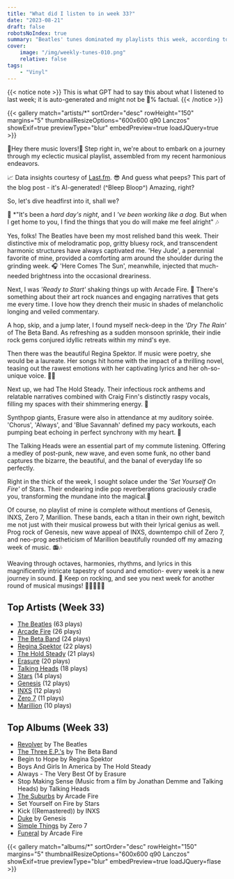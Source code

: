 ```yaml
---
title: "What did I listen to in week 33?"
date: "2023-08-21"
draft: false
robotsNoIndex: true
summary: "Beatles' tunes dominated my playlists this week, according to LastFM data. Harmonious melodies reassured and rebellious rhythms resounded, immersing me in a Beatlemania-steeped music week."
cover:
    image: "/img/weekly-tunes-010.png"
    relative: false
tags:
    - "Vinyl"
---
```


{{< notice note >}}
This is what GPT had to say this about what I listened to last week; it is auto-generated and might not be 💯% factual.
{{< /notice >}}

{{< gallery match="artists/*" sortOrder="desc" rowHeight="150" margins="5" thumbnailResizeOptions="600x600 q90 Lanczos" showExif=true previewType="blur" embedPreview=true loadJQuery=true >}}

🎵Hey there music lovers!🎵 Step right in, we're about to embark on a journey through my eclectic musical playlist, assembled from my recent harmonious endeavors.

📈 Data insights courtesy of [Last.fm](https://www.last.fm/user/RussMckendrick). 😎 And guess what peeps? This part of the blog post - it's AI-generated! (^Bleep Bloop^) Amazing, right? 

So, let's dive headfirst into it, shall we? 

🎸 *"It's been a *hard day's night*, and I *'ve been working like a dog.* But when I get home to you, I find the things that you do will make me feel alright" 🎶 

Yes, folks! The Beatles have been my most relished band this week. Their distinctive mix of melodramatic pop, gritty bluesy rock, and transcendent harmonic structures have always captivated me. 'Hey Jude', a perennial favorite of mine, provided a comforting arm around the shoulder during the grinding week. 🎧 'Here Comes The Sun', meanwhile, injected that much-needed brightness into the occasional dreariness.

Next, I was *'Ready to Start'* shaking things up with Arcade Fire. 🎸 There's something about their art rock nuances and engaging narratives that gets me every time. I love how they drench their music in shades of melancholic longing and veiled commentary. 

A hop, skip, and a jump later, I found myself neck-deep in the *'Dry The Rain'* of The Beta Band. As refreshing as a sudden monsoon sprinkle, their indie rock gems conjured idyllic retreats within my mind's eye.

Then there was the beautiful Regina Spektor. If music were poetry, she would be a laureate. Her songs hit home with the impact of a thrilling novel, teasing out the rawest emotions with her captivating lyrics and her oh-so-unique voice. 🎹🎶

Next up, we had The Hold Steady. Their infectious rock anthems and relatable narratives combined with Craig Finn's distinctly raspy vocals, filling my spaces with their shimmering energy. 🎤

Synthpop giants, Erasure were also in attendance at my auditory soirée. 'Chorus', 'Always', and 'Blue Savannah' defined my pacy workouts, each pumping beat echoing in perfect synchrony with my heart. 🏃

The Talking Heads were an essential part of my commute listening. Offering a medley of post-punk, new wave, and even some funk, no other band captures the bizarre, the beautiful, and the banal of everyday life so perfectly.
 
Right in the thick of the week, I sought solace under the *'Set Yourself On Fire'* of Stars. Their endearing indie pop reverberations graciously cradle you, transforming the mundane into the magical.🌠

Of course, no playlist of mine is complete without mentions of Genesis, INXS, Zero 7, Marillion. These bands, each a titan in their own right, bewitch me not just with their musical prowess but with their lyrical genius as well. Prog rock of Genesis, new wave appeal of INXS, downtempo chill of Zero 7, and neo-prog aestheticism of Marillion beautifully rounded off my amazing week of music. 📻🎶

Weaving through octaves, harmonies, rhythms, and lyrics in this magnificently intricate tapestry of sound and emotion- every week is a new journey in sound. 🚀 Keep on rocking, and see you next week for another round of musical musings! 🎵🎼🎶👋😄

## Top Artists (Week 33)

- [The Beatles](https://www.mckendrick.rocks/artist/the-beatles/) (63 plays)
- [Arcade Fire](https://www.mckendrick.rocks/artist/arcade-fire/) (26 plays)
- [The Beta Band](https://www.mckendrick.rocks/artist/the-beta-band/) (24 plays)
- [Regina Spektor](https://www.mckendrick.rocks/artist/regina-spektor/) (22 plays)
- [The Hold Steady](https://www.mckendrick.rocks/artist/the-hold-steady/) (21 plays)
- [Erasure](https://www.mckendrick.rocks/artist/erasure/) (20 plays)
- [Talking Heads](https://www.mckendrick.rocks/artist/talking-heads/) (18 plays)
- [Stars](https://www.mckendrick.rocks/artist/stars/) (14 plays)
- [Genesis](https://www.mckendrick.rocks/artist/genesis/) (12 plays)
- [INXS](https://www.mckendrick.rocks/artist/inxs/) (12 plays)
- [Zero 7](https://www.mckendrick.rocks/artist/zero-7/) (11 plays)
- [Marillion](https://www.mckendrick.rocks/artist/marillion/) (10 plays)


## Top Albums (Week 33)

- [Revolver](https://www.mckendrick.rocks/albums/revolver-24971641/) by The Beatles
- [The Three E.P.'s](https://www.mckendrick.rocks/albums/the-three-e-p-s-12647330/) by The Beta Band
- Begin to Hope by Regina Spektor
- Boys And Girls In America by The Hold Steady
- Always - The Very Best Of by Erasure
- Stop Making Sense (Music from a film by Jonathan Demme and Talking Heads) by Talking Heads
- [The Suburbs](https://www.mckendrick.rocks/albums/the-suburbs-2399813/) by Arcade Fire
- Set Yourself on Fire by Stars
- Kick ((Remastered)) by INXS
- [Duke](https://www.mckendrick.rocks/albums/duke-773021/) by Genesis
- [Simple Things](https://www.mckendrick.rocks/albums/simple-things-7198006/) by Zero 7
- [Funeral](https://www.mckendrick.rocks/albums/funeral-2093841/) by Arcade Fire


{{< gallery match="albums/*" sortOrder="desc" rowHeight="150" margins="5" thumbnailResizeOptions="600x600 q90 Lanczos" showExif=true previewType="blur" embedPreview=true loadJQuery=flase >}}